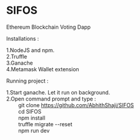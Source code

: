 # SIFOS
Ethereum Blockchain Voting Dapp


Installations :

1.NodeJS and npm.<br />
2.Truffle<br />
3.Ganache<br />
4.Metamask Wallet extension<br />


Running project :

1.Start ganache. Let it run on background.<br />
2.Open command prompt and type :<br />
   &emsp;&emsp; git clone https://github.com/AbhithShaji/SIFOS<br />
   &emsp;&emsp; cd SIFOS<br />
   &emsp;&emsp; npm install<br />
   &emsp;&emsp; truffle migrate --reset<br />
   &emsp;&emsp; npm run dev<br />
